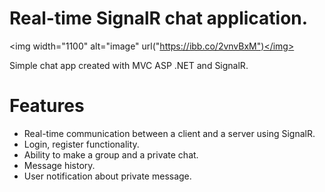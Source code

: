 # Real-time SignalR chat application.

<img width="1100" alt="image" url("https://ibb.co/2vnvBxM")</img> 

Simple chat app created with MVC ASP .NET and SignalR.

# Features

- Real-time communication between a client and a server using SignalR.
- Login, register functionality.
- Ability to make a group and a private chat.
- Message history.
- User notification about private message.
